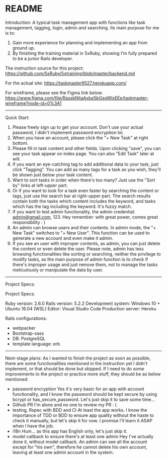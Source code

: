 # README

Introduction:
A typical task management app with functions like task management, tagging, login, admin and searching. Its main purpose for me is to:
1. Gain more experience for planning and implementing an app from ground up.
2. By finishing the training material in 5xRuby, showing I'm fully prepared to be a junior Rails developer.

The instruction source for this project:
https://github.com/5xRuby/5xtraining/blob/master/backend.md

For the actual site: 
https://taskmaster9527.herokuapp.com/

For wireframe, please see the Figma link below. https://www.figma.com/file/RasskNltaAxbe5bGspWlxEEe/taskmaster-wireframe?node-id=0%3A1

---

Quick Start:
1. Please freely sign up to get your account. Don't use your actual password, I didn't implement password encryption lol. 
2. When you have an account, please click the "+ New Task" at right bottom. 
3. Please fill in task content and other fields. Upon clicking "save", you can see your task appear on index page. You can also "Edit Task" later at will.
4. If you want an eye-catching tag to add additional data to your task, just click "Tagging". You can add as many tags for a task as you wish, they'll be shown just below your task content.
5. Want to sort tasks in order when there's too many? Just use the "Sort by" links at left-upper part.
6. Or if you want to look for a task even faster by searching the content or tags, just use the search bar at right-upper part. The search results contain both the tasks which content includes the keyword, and tasks which has the tag including the keyword. It's fuzzy match.
7. If you want to test admin functionality, the admin credential: admin@gmail.com, 123. Hey remember: with great power, comes great responsibility : )
8. An admin can browse users and their contents. In admin mode, the "+ New Task" switches to "+ New User". This function can be used to generate a new account and even make it admin.
9. If you see an user with improper contents, as admin, you can just delete the content or even delete the user. Please note, admin has less browsing functionalities like sorting or searching, neither the privilege to modify tasks, as the main purpose of admin function is to check if there's improper usage and just remove them, not to manage the tasks meticulously or manipulate the data by user.


---

Project Specs:

Project Specs:

Ruby version: 2.6.0
Rails version: 5.2.2 
Development system: Windows 10  + Ubuntu 16.04 (WSL) 
Editor: Visual Studio Code 
Production server: Heroku

Rails configurations:

- webpacker
- Bootstrap-sass
- DB: PostgreSQL
- template language: erb


---
Next-stage plans:
As I wanted to finish the project as soon as possible, there are some functionalities mentioned in the instruction yet I didn't implement, or that should be done but skipped. If I need to do some improvements to the project or practice more stuff, they should be as below mentioned:

- password encryption
Yes it's very basic for an app with account functionality, and I know the password should be kept secure by using bcrypt or has_secure_password. Let's just skip it to save some time...
- Github PR
I'm alone and no one to review my PR : (
- testing, Rspec with BDD and CI
At least the app works. I know the importance of TDD or BDD to ensure app quality without the haste to check it manually, but let's skip it for now. I promise I'll learn it ASAP when I have the job.
- i18n
Hum... as this app has English only, let's just skip it.
- model callback to ensure there's at least one admin
Hey I've actually done it, without model callback. An admin can see all the account except for "his own", therefore he cannot delete his own account, leaving at least one admin account in the system.


